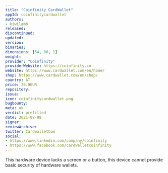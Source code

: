 ```yaml
---
title: "Coinfinity CardWallet"
appId: coinfinitycardwallet
authors:
- kiwilamb
released: 
discontinued: 
updated: 
version: 
binaries: 
dimensions: [54, 86, 1]
weight: 
provider: "Coinfinity"
providerWebsite: https://coinfinity.co
website: https://www.cardwallet.com/en/home/
shop: https://www.cardwallet.com/en/shop/
country: AT
price: 39.9EUR
repository: 
issue: 
icon: coinfinitycardwallet.png
bugbounty: 
meta: ok
verdict: prefilled
date: 2021-08-08
signer: 
reviewArchive: 
twitter: CardwalletCom
social: 
- https://www.linkedin.com/company/coinfinity
- https://www.facebook.com/cardwalletcoinfinity
---
```


This hardware device lacks a screen or a button, this device cannot provide basic security of hardware wallets.